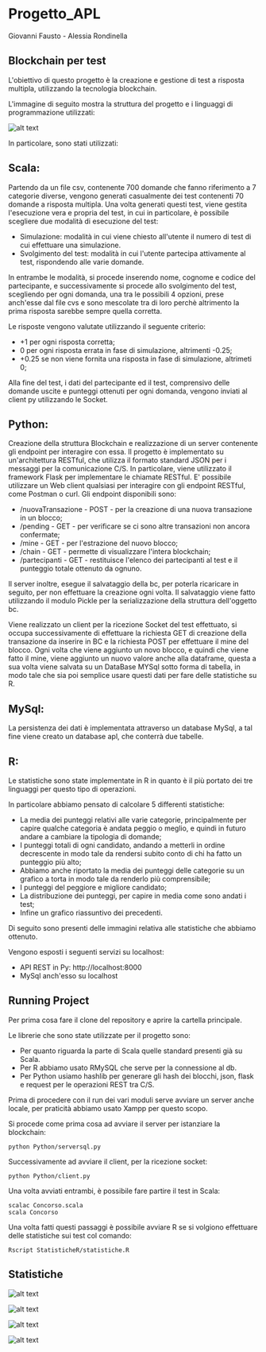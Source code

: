 # Progetto_APL
Giovanni Fausto -
Alessia Rondinella

## Blockchain per test
L'obiettivo di questo progetto è la creazione e gestione di test a risposta multipla, utilizzando la tecnologia blockchain.

L'immagine di seguito mostra la struttura del progetto e i linguaggi di programmazione utilizzati:

![alt text](https://github.com/GiovanniFausto/Progetto_APL/blob/master/IdeaProgetto.jpg)

In particolare, sono stati utilizzati:

## Scala:

Partendo da un file csv, contenente 700 domande che fanno riferimento a 7  categorie diverse, vengono generati casualmente dei test contenenti 70 domande a risposta multipla.
Una volta generati questi test, viene gestita l'esecuzione vera e propria del test, in cui in particolare, è possibile scegliere due modalità di esecuzione del test:
  - Simulazione: modalità in cui viene chiesto all'utente il numero di test di cui effettuare una simulazione.
  - Svolgimento del test: modalità in cui l'utente partecipa attivamente al test, rispondendo alle varie domande.

In entrambe le modalità, si procede inserendo nome, cognome e codice del partecipante, e successivamente si procede allo svolgimento del test, scegliendo per ogni domanda, una tra le possibili 4 opzioni, prese anch'esse dal file cvs e sono mescolate tra di loro perchè altrimento la prima risposta sarebbe sempre quella corretta.

Le risposte vengono valutate utilizzando il seguente criterio:
  - +1 per ogni risposta corretta;
  - 0 per ogni risposta errata in fase di simulazione, altrimenti -0.25;
  - +0.25 se non viene fornita una risposta in fase di simulazione, altrimeti 0;

Alla fine del test, i dati del partecipante ed il test, comprensivo delle domande uscite e punteggi ottenuti per ogni domanda, vengono
inviati al client py utilizzando le Socket.

## Python: 

Creazione della struttura Blockchain e realizzazione di un server contenente gli endpoint per interagire con essa.
Il progetto è implementato su un'architettura RESTful, che utilizza il formato standard JSON per i messaggi per la comunicazione C/S.
In particolare, viene utilizzato il framework Flask per implementare le chiamate RESTful.
E' possibile utilizzare un Web client qualsiasi per interagire con gli endpoint RESTful, come Postman o curl.
Gli endpoint disponibili sono:
  - /nuovaTransazione - POST - per la creazione di una nuova transazione in un blocco;
  - /pending - GET - per verificare se ci sono altre transazioni non ancora confermate;
  - /mine - GET - per l'estrazione del nuovo blocco;
  - /chain - GET - permette di visualizzare l'intera blockchain;
  - /partecipanti - GET - restituisce l'elenco dei partecipanti al test e il punteggio totale ottenuto da ognuno.

Il server inoltre, esegue il salvataggio della bc, per poterla ricaricare in seguito, per non effettuare la creazione ogni volta.
Il salvataggio viene fatto utilizzando il modulo Pickle per la serializzazione della struttura dell'oggetto bc.

Viene realizzato un client per la ricezione Socket del test effettuato, si occupa successivamente di effettuare la richiesta GET di creazione della transazione da inserire in BC e la richiesta POST per effettuare il mine del blocco.
Ogni volta che viene aggiunto un novo blocco, e quindi che viene fatto il mine, viene aggiunto un nuovo valore anche alla dataframe, questa a sua volta viene salvata su un DataBase MYSql sotto forma di tabella, in modo tale che sia poi semplice usare questi dati per fare delle statistiche su R.


## MySql: 

La persistenza dei dati è implementata attraverso un database MySql, a tal fine viene creato un database apl, che conterrà due tabelle.
## R:
Le statistiche sono state implementate in R in quanto è il più portato dei tre linguaggi per questo tipo di operazioni. 

In particolare abbiamo pensato di calcolare 5 differenti statistiche:
- La media dei punteggi relativi alle varie categorie, principalmente per capire qualche categoria è andata peggio o meglio, e quindi in futuro andare a cambiare la tipologia di domande;
- I punteggi totali di ogni candidato, andando a metterli in ordine decrescente in modo tale da rendersi subito conto di chi ha fatto un punteggio più alto;
- Abbiamo anche riportato la media dei punteggi delle categorie su un grafico a torta in modo tale da renderlo più comprensibile;
- I punteggi del peggiore e migliore candidato;
- La distribuzione dei punteggi, per capire in media come sono andati i test;
- Infine un grafico riassuntivo dei precedenti.

Di seguito sono presenti delle immagini relativa alle statistiche che abbiamo ottenuto.

Vengono esposti i seguenti servizi su localhost:
- API REST in Py: http://localhost:8000
- MySql anch'esso su localhost 

## Running Project

Per prima cosa fare il clone del repository e aprire la cartella principale.

Le librerie che sono state utilizzate per il progetto sono: 

- Per quanto riguarda la parte di Scala quelle standard presenti già su Scala.
- Per R abbiamo usato RMySQL che serve per la connessione al db.
- Per Python usiamo hashlib per generare gli hash dei blocchi, json, flask e request per le operazioni REST tra C/S.

Prima di procedere con il run dei vari moduli serve avviare un server anche locale, per praticità abbiamo usato Xampp per questo scopo.

Si procede come prima cosa ad avviare il server per istanziare la blockchain:
```
python Python/serversql.py
```
Successivamente ad avviare il client, per la ricezione socket:
```
python Python/client.py
```
Una volta avviati entrambi, è possibile fare partire il test in Scala:
```
scalac Concorso.scala
scala Concorso
```
Una volta fatti questi passaggi è possibile avviare R se si volgiono effettuare delle statistiche sui test col comando:
```
Rscript StatisticheR/statistiche.R
```

## Statistiche
![alt text](https://github.com/GiovanniFausto/Progetto_APL/blob/master/Plot/1_MediaPunteggiCategorieDomande.jpg)


![alt text](https://github.com/GiovanniFausto/Progetto_APL/blob/master/Plot/2_PunteggiCandidati.jpg)


![alt text](https://github.com/GiovanniFausto/Progetto_APL/blob/master/Plot/4_MiglirePeggiore.jpg)


![alt text](https://github.com/GiovanniFausto/Progetto_APL/blob/master/Plot/5_DistribuzionePunteggi.jpg)
